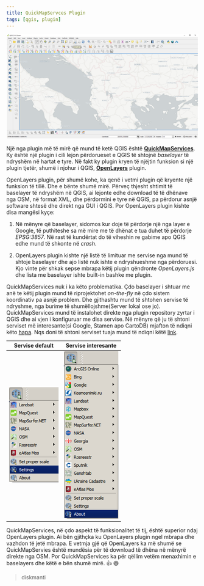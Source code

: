 ```yaml
---
title: QuickMapServces Plugin
tags: [qgis, plugin]
---
```


![](/img/qms-example.png)

Një nga plugin më të mirë që mund të ketë QGIS është [**QuickMapServices**](https://plugins.qgis.org/plugins/quick_map_services/). Ky është një plugin i cili lejon përdorueset e QGIS të shtojnë _baselayer_ të ndryshëm në hartat e tyre. Në fakt ky plugin kryen të njëjtin funksion si një plugin tjetër, shumë i njohur i QGIS, [**OpenLayers**](https://plugins.qgis.org/plugins/openlayers_plugin/) plugin.

OpenLayers plugin, për shumë kohe, ka qenë i vetmi plugin që kryente një funksion të tillë. Dhe e bënte shumë mirë. Përveç thjesht shtimit të baselayer të ndryshëm në QGIS, ai lejonte edhe download të të dhënave nga OSM, në format XML, dhe përdormini e tyre në QGIS, pa përdorur asnjë software shtesë dhe direkt nga GUI i QGIS. Por OpenLayers plugin kishte disa mangësi kyçe:

1. Në mënyre që baselayer, sidomos kur doje të përdorje një nga layer e Google, të puthiteshe sa më mire me të dhënat e tua duhet të përdorje _EPSG:3857_. Në rast të kundërtat do të viheshin re gabime apo QGIS edhe mund të shkonte në _crash_.


2. OpenLayers plugin kishte një listë të limituar me servise nga mund të shtoje baselayer dhe ajo listë nuk ishte e ndryshueshme nga përdoruesi. Kjo vinte për shkak sepse mbrapa këtij plugin qëndronte _OpenLayers.js_ dhe lista me baselayer ishte built-in bashke me plugin.


QuickMapServices nuk i ka këto problematika. Çdo baselayer i shtuar me anë te këtij plugin mund të riprojektohet _on-the-fly_ në çdo sistem koordinativ pa asnjë problem. Dhe gjithashtu mund të shtohen servise të ndryshme, nga burime të shumëllojshme(Server lokal ose jo).
QuickMapServices mund të instalohet direkte nga plugin repository zyrtar i QGIS dhe ai vjen i konfiguruar me disa servise. Në mënyre që ju të shtoni serviset më interesante(si Google, Stamen apo CartoDB) mjafton të ndiqni këto [hapa](http://nextgis.com/blog/quickmapservices-with-contributed-services/). Nqs doni të shtoni serviset tuaja mund të ndiqni këtë [link](https://github.com/nextgis/quickmapservices/wiki/Adding-data-source).


Servise default | Servise interesante
------------ | -------------
![default](/img/qms.png) | ![me servise shtesë](/img/qms-contrib.png)


QuickMapServices, në çdo aspekt të funksionalitet të tij, është superior ndaj OpenLayers plugin. Ai bën gjithçka ku OpenLayers plugin ngel mbrapa dhe vazhdon të jetë mbrapa. E vetmja gjë që OpenLayers ka më shumë se QuickMapServies është mundësia për të download të dhëna në mënyrë direkte nga OSM. Por QuickMapServices ka për qëllim vetëm menaxhimin e baselayers dhe këtë e bën shumë mirë. :thumbsup: :smile:

>diskmanti